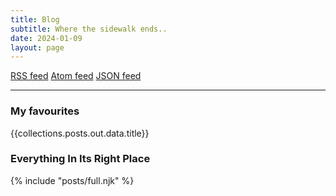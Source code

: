 ```yaml
---
title: Blog 
subtitle: Where the sidewalk ends..
date: 2024-01-09
layout: page
---
```


[RSS feed](/feed.xml) [Atom feed](/atom.xml) [JSON feed](/feed.json)

<hr>

### My favourites

{{collections.posts.out.data.title}}


### Everything In Its Right Place

{% include "posts/full.njk" %}
